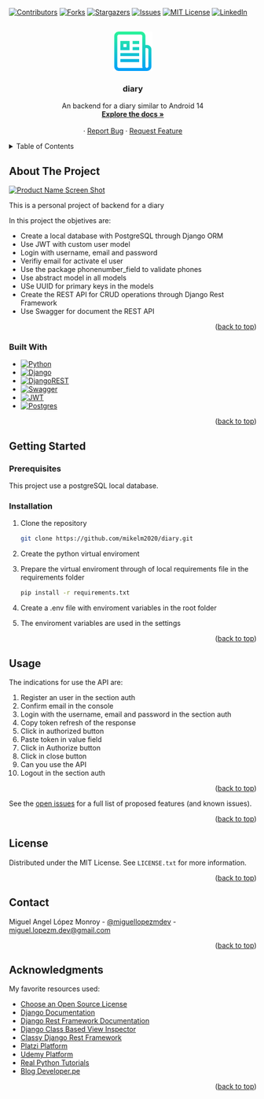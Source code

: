 <!-- Improved compatibility of back to top link: See: https://github.com/othneildrew/Best-README-Template/pull/73 -->
<a name="readme-top"></a>
<!--
*** Thanks for checking out the Best-README-Template. If you have a suggestion
*** that would make this better, please fork the repo and create a pull request
*** or simply open an issue with the tag "enhancement".
*** Don't forget to give the project a star!
*** Thanks again! Now go create something AMAZING! :D
-->

<!-- PROJECT SHIELDS -->
<!--
*** I'm using markdown "reference style" links for readability.
*** Reference links are enclosed in brackets [ ] instead of parentheses ( ).
*** See the bottom of this document for the declaration of the reference variables
*** for contributors-url, forks-url, etc. This is an optional, concise syntax you may use.
*** https://www.markdownguide.org/basic-syntax/#reference-style-links
-->
[![Contributors][contributors-shield]][contributors-url]
[![Forks][forks-shield]][forks-url]
[![Stargazers][stars-shield]][stars-url]
[![Issues][issues-shield]][issues-url]
[![MIT License][license-shield]][license-url]
[![LinkedIn][linkedin-shield]][linkedin-url]

<!-- PROJECT LOGO -->
<br />
<div align="center">
  <a href="https://github.com/mikelm2020/diary">
    <img src="https://raw.githubusercontent.com/mikelm2020/diary/main/assets/logo.png" alt="Logo" width="80" height="80">
  </a>

  <h3 align="center">diary</h3>

  <p align="center">
    An backend for a diary similar to Android 14
    <br />
    <a href="https://github.com/mikelm2020/diary"><strong>Explore the docs »</strong></a>
    <br />
    <br />
    <!-- <a href="https://service-streaming.onrender.com/">View Demo</a> -->
    ·
    <a href="https://github.com/mikelm2020/diary/issues">Report Bug</a>
    ·
    <a href="https://github.com/mikelm2020/diary/issues">Request Feature</a>
  </p>
</div>

<!-- TABLE OF CONTENTS -->
<details>
  <summary>Table of Contents</summary>
  <ol>
    <li>
      <a href="#about-the-project">About The Project</a>
      <ul>
        <li><a href="#built-with">Built With</a></li>
      </ul>
    </li>
    <li>
      <a href="#getting-started">Getting Started</a>
      <ul>
        <li><a href="#prerequisites">Prerequisites</a></li>
        <li><a href="#installation">Installation</a></li>
      </ul>
    </li>
    <li><a href="#usage">Usage</a></li>
    <!-- <li><a href="#roadmap">Roadmap</a></li> -->
    <!-- <li><a href="#contributing">Contributing</a></li> -->
    <li><a href="#license">License</a></li>
    <li><a href="#contact">Contact</a></li>
    <li><a href="#acknowledgments">Acknowledgments</a></li>
  </ol>
</details>

<!-- ABOUT THE PROJECT -->
## About The Project

[![Product Name Screen Shot][product-screenshot]](https://raw.githubusercontent.com/mikelm2020/diary/main/assets/agenda_api.png)

This is a personal project of backend for a diary

In this project the objetives are:
* Create a local database with PostgreSQL through Django ORM
* Use JWT with custom user model
* Login with username, email and password
* Verifiy email for activate el user
* Use the package phonenumber_field to validate phones
* Use abstract model in all models
* USe UUID for primary keys in the models
* Create the REST API for CRUD operations through Django Rest Framework
* Use Swagger for document the REST API

<p align="right">(<a href="#readme-top">back to top</a>)</p>

### Built With

* [![Python][Python]][Python-url]
* [![Django][Django]][Django-url]
* [![DjangoREST][DjangoREST]][DjangoREST-url]
* [![Swagger][Swagger]][Swagger-url]
* [![JWT][JWT]][JWT-url]
* [![Postgres][Postgres]][Postgres-url]

<p align="right">(<a href="#readme-top">back to top</a>)</p>

<!-- GETTING STARTED -->
## Getting Started

### Prerequisites

This project use a postgreSQL local database.

### Installation

1. Clone the repository
   ```sh
   git clone https://github.com/mikelm2020/diary.git
   ```
2. Create the python virtual enviroment
3. Prepare the virtual enviroment through of local requirements file in the requirements folder
   ```sh
   pip install -r requirements.txt
   ```
4. Create a .env file with enviroment variables in the root folder

5. The enviroment variables are used in the settings

<p align="right">(<a href="#readme-top">back to top</a>)</p>

<!-- USAGE EXAMPLES -->
## Usage

The indications for use the API are:
1. Register an user in the section auth
2. Confirm email in the console
3. Login with the username, email and password in the section auth
4. Copy token refresh of the response
5. Click in authorized button
6. Paste token in value field
7. Click in Authorize button
8. Click in close button
9. Can you use the API
10. Logout in the section auth

<p align="right">(<a href="#readme-top">back to top</a>)</p>

See the [open issues](https://github.com/mikelm2020/diary/issues) for a full list of proposed features (and known issues).

<p align="right">(<a href="#readme-top">back to top</a>)</p>

<!-- LICENSE -->
## License

Distributed under the MIT License. See `LICENSE.txt` for more information.

<p align="right">(<a href="#readme-top">back to top</a>)</p>

<!-- CONTACT -->
## Contact

Miguel Angel López Monroy - [@miguellopezmdev](https://twitter.com/miguellopezmdev) - miguel.lopezm.dev@gmail.com

<p align="right">(<a href="#readme-top">back to top</a>)</p>

<!-- ACKNOWLEDGMENTS -->
## Acknowledgments

My favorite resources used:

* [Choose an Open Source License](https://choosealicense.com)
* [Django Documentation](https://docs.djangoproject.com/en/4.1/)
* [Django Rest Framework Documentation](https://www.django-rest-framework.org/)
* [Django Class Based View Inspector](http://ccbv.co.uk/)
* [Classy Django Rest Framework](https://www.cdrf.co/)
* [Platzi Platform](https://platzi.com/)
* [Udemy Platform](https://www.udemy.com/)
* [Real Python Tutorials](https://realpython.com/)
* [Blog Developer.pe](http://www.developerpe.com/)

<p align="right">(<a href="#readme-top">back to top</a>)</p>

<!-- MARKDOWN LINKS & IMAGES -->
<!-- https://www.markdownguide.org/basic-syntax/#reference-style-links -->
[contributors-shield]: https://img.shields.io/github/contributors/mikelm2020/diary.svg?style=for-the-badge
[contributors-url]: https://github.com/mikelm2020/diary/graphs/contributors
[forks-shield]: https://img.shields.io/github/forks/mikelm2020/diary.svg?style=for-the-badge
[forks-url]: https://github.com/mikelm2020/diary/network/members
[stars-shield]: https://img.shields.io/github/stars/mikelm2020/diary.svg?style=for-the-badge
[stars-url]: https://github.com/mikelm2020/diary/stargazers
[issues-shield]: https://img.shields.io/github/issues/mikelm2020/diary.svg?style=for-the-badge
[issues-url]: https://github.com/mikelm2020/diary/issues
[license-shield]: https://img.shields.io/github/license/mikelm2020/diary.svg?style=for-the-badge
[license-url]: https://github.com/mikelm2020/diary/blob/master/LICENSE.txt
[linkedin-shield]: https://img.shields.io/badge/-LinkedIn-black.svg?style=for-the-badge&logo=linkedin&colorB=555
[linkedin-url]: https://linkedin.com/in/miguellopezmdev
[product-screenshot]: https://github.com/mikelm2020/diary/blob/82a8c694a418723faacf992c5dd76b6e328120f8/api_playlists.png
[Python]: https://img.shields.io/badge/python-3670A0?style=for-the-badge&logo=python&logoColor=ffdd54
[Python-url]: https://www.python.org/
[Django]: https://img.shields.io/badge/django-%23092E20.svg?style=for-the-badge&logo=django&logoColor=white
[Django-url]: https://docs.djangoproject.com/es/4.0/topics/
[DjangoREST]: https://img.shields.io/badge/DJANGO-REST-ff1709?style=for-the-badge&logo=django&logoColor=white&color=ff1709&labelColor=gray
[DjangoREST-url]: https://www.django-rest-framework.org/
[Swagger]: https://img.shields.io/badge/-Swagger-%23Clojure?style=for-the-badge&logo=swagger&logoColor=white
[Swagger-url]: https://swagger.io/
[JWT]: https://img.shields.io/badge/JWT-black?style=for-the-badge&logo=JSON%20web%20tokens
[JWT-url]: https://jwt.io/
[Postgres]: https://img.shields.io/badge/postgres-%23316192.svg?style=for-the-badge&logo=postgresql&logoColor=white
[Postgres-url]: https://www.postgresql.org/
